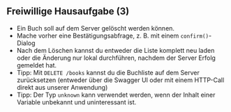 ## Freiwillige Hausaufgabe (3)

- Ein Buch soll auf dem Server gelöscht werden können.
- Mache vorher eine Bestätigungsabfrage, z. B. mit einem `confirm()`-Dialog
- Nach dem Löschen kannst du entweder die Liste komplett neu laden oder die Änderung nur lokal durchführen, nachdem der Server Erfolg gemeldet hat.
- Tipp: Mit `DELETE /books` kannst du die Buchliste auf dem Server zurücksetzen (entweder über die Swagger UI oder mit einem HTTP-Call direkt aus unserer Anwendung)
- Tipp: Der Typ `unknown` kann verwendet werden, wenn der Inhalt einer Variable unbekannt und uninteressant ist.